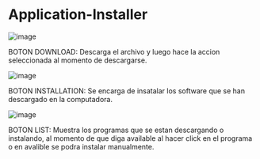 # Application-Installer
![image](https://user-images.githubusercontent.com/69361351/116045742-f2b08980-a637-11eb-81e9-ded658fe2f31.png)

BOTON DOWNLOAD: Descarga el archivo y luego hace la accion seleccionada al momento de descargarse.

![image](https://user-images.githubusercontent.com/69361351/116047073-4ff90a80-a639-11eb-9630-651029a14a4c.png)

BOTON INSTALLATION: Se encarga de insatalar los software que se han descargado en la computadora.

![image](https://user-images.githubusercontent.com/69361351/116047307-8f275b80-a639-11eb-8d3a-b65239e0bb87.png)

BOTON LIST: Muestra los programas que se estan descargando o instalando, al momento de que diga available al hacer click en el programa o en avalible se podra instalar manualmente.





